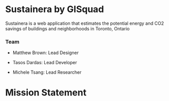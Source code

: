 # Sustainera by GISquad
Sustainera is a web application that estimates the potential energy and CO2 savings of buildings and neighborhoods in Toronto, Ontario

### Team
* Matthew Brown: Lead Designer

* Tasos Dardas: Lead Developer

* Michele Tsang: Lead Researcher 

# Mission Statement
